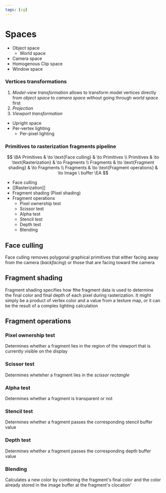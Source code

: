 ```yaml
---
tags: [cg]
---
```


# Spaces

- Object space
  - World space
- Camera space
- Homogenous Clip space
- Window space

### Vertices transformations

1. _Model-view transformation_ allows to transform model vertices directly from _object space_ to _camera space_ without going through _world space_ first
1. _Projection_
1. _Viewport transformation_

- Upright space
- Per-vertex lighting
  - Per-pixel lighting

### Primitives to rasterization fragments pipeline

$$
\BA
	Primitives & \to \text{Face culling} & \to Primitives
	\\
	Primitives & \to \text{Rasterization} & \to Fragments
	\\
	Fragments & \to \text{Fragment shading} & \to Fragments
	\\
	Fragments & \to \text{Fragment operations} & \to Image \ buffer
\EA
$$

- Face culling
- [[Rasterization]]
- Fragment shading (Pixel shading)
- Fragment operations
  - Pixel ownership test
  - Scissor test
  - Alpha test
  - Stencil test
  - Depth test
  - Blending

## Face culling

Face culling removes polygonal graphical primitives that either facing away from the camera (_backfacing_) or those that are facing toward the camera

## Fragment shading

Fragment shading specifies how fthe fragment data is used to determine the final color and final depth of each pixel during rasterization. It might simply be a product of vertex color and a value from a texture map, or it can be the result of a complex lighting calculation

## Fragment operations

### Pixel ownership test

Determines whether a fragment lies in the region of the viewport that is currently visible on the display

### Scissor test

Determines wheteher a fragment lies in the _scissor rectangle_

### Alpha test

Determines whether a fragment is transparent or not

### Stencil test

Determines whether a fragment passes the corresponding stencil buffer value

### Depth test

Determines whether a fragment passes the corresponding depth buffer value

### Blending

Calculates a new color by combining the fragment's final color and the color already stored in the image buffer at the fragment's clocation'
